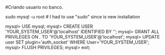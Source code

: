 #Criando usuario no banco.

 sudo mysql -u root # I had to use "sudo" since is new installation

mysql> USE mysql;
mysql> CREATE USER 'YOUR_SYSTEM_USER'@'localhost' IDENTIFIED BY '';
mysql> GRANT ALL PRIVILEGES ON *.* TO 'YOUR_SYSTEM_USER'@'localhost';
mysql> UPDATE user SET plugin='auth_socket' WHERE User='YOUR_SYSTEM_USER';
mysql> FLUSH PRIVILEGES;
mysql> exit;
